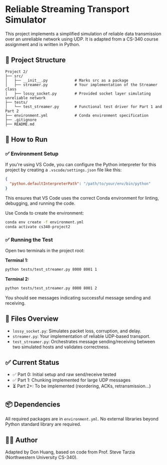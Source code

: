# Reliable Streaming Transport Simulator

This project implements a simplified simulation of reliable data transmission over an unreliable network using UDP. It is adapted from a CS-340 course assignment and is written in Python.

## 📁 Project Structure

```
Project 2/
├── src/
│   ├── __init__.py            # Marks src as a package
│   ├── streamer.py            # Your implementation of the Streamer class
│   ├── lossy_socket.py        # Provided socket layer simulating unreliable network
├── tests/
│   └── test_streamer.py       # Functional test driver for Part 1 and Part 2
├── environment.yml            # Conda environment specification
├── .gitignore
├── README.md
```

## 🚀 How to Run

### ✅ Environment Setup

If you're using VS Code, you can configure the Python interpreter for this project
by creating a `.vscode/settings.json` file like this:

```json
{
  "python.defaultInterpreterPath": "/path/to/your/env/bin/python"
}
```

This ensures that VS Code uses the correct Conda environment for linting, debugging, and running the code.



Use Conda to create the environment:

```bash
conda env create -f environment.yml
conda activate cs340-project2
```

### ✅ Running the Test

Open two terminals in the project root:

**Terminal 1:**
```bash
python tests/test_streamer.py 8000 8001 1
```

**Terminal 2:**
```bash
python tests/test_streamer.py 8000 8001 2
```

You should see messages indicating successful message sending and receiving.

## 🧠 Files Overview

- `lossy_socket.py`: Simulates packet loss, corruption, and delay.
- `streamer.py`: Your implementation of reliable UDP-based transport.
- `test_streamer.py`: Orchestrates message sending/receiving between two simulated hosts and validates correctness.

## ✅ Current Status

- ✅ Part 0: Initial setup and raw send/receive tested
- ✅ Part 1: Chunking implemented for large UDP messages
- ⏳ Part 2+: To be implemented (reordering, ACKs, retransmission...)

## 📦 Dependencies

All required packages are in `environment.yml`. No external libraries beyond Python standard library are required.

## 🧑‍💻 Author

Adapted by Don Huang, based on code from Prof. Steve Tarzia (Northwestern University CS-340).
